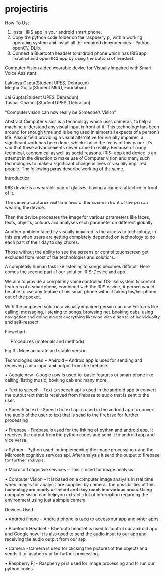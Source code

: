 # projectiris

How To Use
1.	Install IRIS app in your android smart phone.
2.	Copy the python code folder on the raspberry pi, with a working operating system and install all the required dependencies - Python, openCV, DLib.
3.	Connect a Bluetooth headset to android phone which has IRIS app installed and open IRIS app by using the buttons of headset.


Computer Vision aided wearable device for Visually Impaired with Smart Voice Assistant
 
Lakshya Gupta(Student UPES, Dehradun)  
Megha Gupta(Student MRIU, Faridabad)

Jai Gupta(Student UPES, Dehradun)  
Tushar Chamoli(Student UPES, Dehradun)   
 
“Computer vision can now really be Someone’s Vision”
 
Abstract
Computer vision is a technology which uses cameras, to help a machine understand any visual input in front of it. This technology has been around for enough time and is being used in almost all expects of a person’s life. Also in field providing a visual alternative for visually impaired, a significant work has been done, which is also the focus of this paper. It’s sad that these advancements never came to reality. Because of many technical, economical as well as social reasons.
IRIS- app and device is an attempt in the direction to make use of Computer vision and many such technologies to make a significant change in lives of visually impaired people. The following paras describe working of the same.

Introduction

IRIS device is a wearable pair of glasses, having a camera attached in front of it. 

The camera captures real time feed of the scene in front of the person wearing the device. 

Then the device processes the image for various parameters like faces, texts, objects, colours and analyses each parameter on different globally.

Another problem faced by visually impaired is the access to technology, in this era when users are getting completely depended on technology to do each part of their day to day chores. 

Those without the ability to see the screens or control touchscreen get excluded from most of the technologies and solutions.

A completely human task like listening to songs becomes difficult. Here comes the second part of our solution IRIS-Device and app. 

We aim to provide a completely voice controlled OS-like system to control features of a smartphone, combined with the IRIS device, A person would be able to use any feature of his smart phone without taking his/her phone out of the pocket. 

With the proposed solution a visually impaired person can use Features like calling, messaging, listening to songs, browsing net, booking cabs, using navigation and doing almost everything likewise with a sense of individuality and self-respect.
 
Flowchart










 
Procedures (materials and methods)
 

 
Fig 3 : More accurate and stable version 





 
Technologies used
•	Android – Android app is used for sending and receiving audio input and output from the firebase.

•	Google now- Google now is used for basic features of smart phone like calling, listing music, booking cab and many more.

•	Text to speech – Text to speech api is used in the android app to convert the output text that is received from firebase to audio that is sent to the user.

•	Speech to text – Speech to text api is used in the android app to convert the audio of  the user to text that is send to the firebase for further processing.

•	Firebase – Firebase is used for the linking of python and android app. It receives the output from the python codes and send it to android app and vice versa.

•	Python – Python used for implementing the image processing using the Microsoft cognitive services api. After analysis it send the output to firebase for further analysis.

•	Microsoft cognitive services – This is used for image analysis.

•	Computer Vision – It is based on a computer image analysis in real time when images for analysis are supplied by camera. The possibilities of this technology are nearly unlimited and they reach into various areas. Using computer vision can help you extract a lot of information regarding the environment using just a simple camera. 


Devices Used

•	Android Phone – Android phone is used to access our app and other apps.

•	Bluetooth Headset - Bluetooth headset is used to control our android app and Google now. It is also used to send the audio input to our app and receiving the audio output from our app.

•	Camera - Camera is used for clicking the pictures of the objects and sends it to raspberry pi for further processing. 

•	Raspberry Pi - Raspberry pi is used for image processing and to run our python codes. 
 


